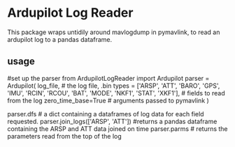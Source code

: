 # Ardupilot Log Reader

This package wraps untidily around mavlogdump in pymavlink, to read an ardupilot log to a pandas dataframe.

## usage

#set up the parser
from ArdupilotLogReader import Ardupilot
parser = Ardupilot(
    log_file, # the log file, .bin
    types = ['ARSP', 'ATT', 'BARO', 'GPS', 'IMU', 'RCIN', 'RCOU', 'BAT', 'MODE', 'NKF1', 'STAT', 'XKF1'],  # fields to read from the log
    zero_time_base=True # arguments passed to pymavlink
    )

parser.dfs # a dict containing a dataframes of log data for each field requested.
parser.join_logs(['ARSP', 'ATT']) #returns a pandas dataframe containing the ARSP and ATT data joined on time
parser.parms # returns the parameters read from the top of the log

